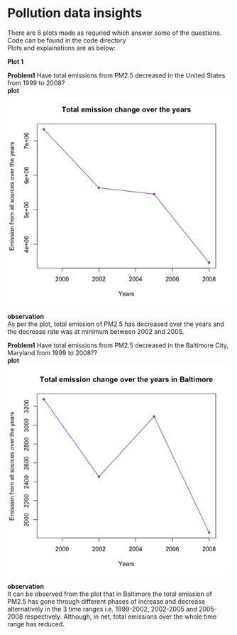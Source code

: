 # Pollution data insights

There are 6 plots made as requried which answer some of the questions. <br/>
Code can be found in the code directory <br/> 
Plots and explainations are as below:

**Plot 1**

**Problem1** Have total emissions from PM2.5 decreased in the United States from 1999 to 2008? <br>
__plot__<br>
![Plot 1](https://github.com/nishantk12/datasciencecoursera/blob/master/Exploratory_Data_Analysis/course_project/plots/plot1.png)<br>

__observation__<br>
As per the plot, total emission of PM2.5 has decreased over the years and the decrease rate was at minimum between 2002 and 2005. 


**Problem1** Have total emissions from PM2.5 decreased in the Baltimore City, Maryland from 1999 to 2008?? <br>
__plot__<br>
![Plot 2](https://github.com/nishantk12/datasciencecoursera/blob/master/Exploratory_Data_Analysis/course_project/plots/plot2.png)<br>

__observation__<br>
It can be observed from the plot that in Baltimore the total emission of PM2.5 has gone through different phases of increase and decrease alternatively in the 3 time ranges i.e. 1999-2002, 2002-2005 and 2005-2008 respectively. Although, in net, total emissions over the whole time range has reduced.   
